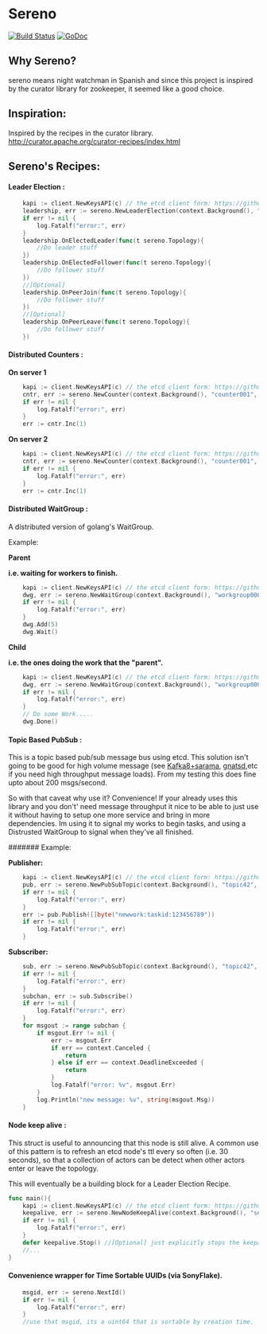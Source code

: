 # Sereno

[![Build Status](https://travis-ci.org/lytics/sereno.svg?branch=master)](https://travis-ci.org/lytics/sereno)
[![GoDoc](https://godoc.org/github.com/lytics/sereno?status.svg)](https://godoc.org/github.com/lytics/sereno)

## Why Sereno?

sereno means night watchman in Spanish and since this project is inspired by the curator library for zookeeper, it seemed like a good choice. 

## Inspiration:

Inspired by the recipes in the curator library.  http://curator.apache.org/curator-recipes/index.html


## Sereno's Recipes:

#### Leader Election :

```go
	kapi := client.NewKeysAPI(c) // the etcd client form: https://github.com/coreos/etcd/tree/master/client
	leadership, err := sereno.NewLeaderElection(context.Background(), "leader-topology1", kapi)
	if err != nil {
		log.Fatalf("error:", err)
	}
	leadership.OnElectedLeader(func(t sereno.Topology){
		//Do leader stuff
	})
	leadership.OnElectedFollower(func(t sereno.Topology){
		//Do follower stuff
	})
	//[Optional]
	leadership.OnPeerJoin(func(t sereno.Topology){
		//Do follower stuff
	})
	//[Optional]
	leadership.OnPeerLeave(func(t sereno.Topology){
		//Do follower stuff
	})
```

#### Distributed Counters :

**On server 1**
```go
	kapi := client.NewKeysAPI(c) // the etcd client form: https://github.com/coreos/etcd/tree/master/client
	cntr, err := sereno.NewCounter(context.Background(), "counter001", kapi)
	if err != nil {
		log.Fatalf("error:", err)
	}
	err := cntr.Inc(1)
```

**On server 2**
```go
	kapi := client.NewKeysAPI(c) // the etcd client form: https://github.com/coreos/etcd/tree/master/client
	cntr, err := sereno.NewCounter(context.Background(), "counter001", kapi)
	if err != nil {
		log.Fatalf("error:", err)
	}
	err := cntr.Inc(1)
```

#### Distributed WaitGroup :

A distributed version of golang's WaitGroup.  

Example:

**Parent**

**i.e. waiting for workers to finish.**
```go
	kapi := client.NewKeysAPI(c) // the etcd client form: https://github.com/coreos/etcd/tree/master/client
	dwg, err := sereno.NewWaitGroup(context.Background(), "workgroup0001", kapi)
	if err != nil {
		log.Fatalf("error:", err)
	}
	dwg.Add(5)
	dwg.Wait()
```

**Child**

**i.e. the ones doing the work that the "parent".**
```go
	kapi := client.NewKeysAPI(c) // the etcd client form: https://github.com/coreos/etcd/tree/master/client
	dwg, err := sereno.NewWaitGroup(context.Background(), "workgroup0001", kapi)
	if err != nil {
		log.Fatalf("error:", err)
	}
	// Do some Work.....
	dwg.Done()
```

#### Topic Based PubSub :

This is a topic based pub/sub message bus using etcd.  This solution isn't going to be good for high volume message (see [Kafka8+sarama](https://github.com/Shopify/sarama), [gnatsd](https://github.com/nats-io/gnatsd),etc if you need high throughput message loads).  From my testing this does fine upto about 200 msgs/second.  

So with that caveat why use it? Convenience!   If your already uses this library and you don't' need message throughput it nice to be able to just use it without having to setup one more service and bring in more dependencies.  Im using it to signal my works to begin tasks, and using a Distrusted WaitGroup to signal when they've all finished. 

####### Example:

**Publisher:**

```go
	kapi := client.NewKeysAPI(c) // the etcd client form: https://github.com/coreos/etcd/tree/master/client
	pub, err := sereno.NewPubSubTopic(context.Background(), "topic42", kapi)
	if err != nil {
		log.Fatalf("error:", err)
	}
	err := pub.Publish([]byte("newwork:taskid:123456789"))
	if err != nil {
		log.Fatalf("error:", err)
	}

```

**Subscriber:**

```go
    sub, err := sereno.NewPubSubTopic(context.Background(), "topic42", kapi)
	if err != nil {
		log.Fatalf("error:", err)
	}
	subchan, err := sub.Subscribe()
	if err != nil {
		log.Fatalf("error:", err)
	}
	for msgout := range subchan {
		if msgout.Err != nil {
			err := msgout.Err
			if err == context.Canceled {
				return
			} else if err == context.DeadlineExceeded {
				return
			}
			log.Fatalf("error: %v", msgout.Err)
		}
		log.Println("new message: %v", string(msgout.Msg))
	}
```


#### Node keep alive :

This struct is useful to announcing that this node is still alive.  A common use of this pattern is to refresh an etcd node's ttl every so often (i.e. 30 seconds), so that a collection of actors can be detect when other actors enter or leave the topology.    

This will eventually be a building block for a Leader Election Recipe. 

```go
func main(){
	kapi := client.NewKeysAPI(c) // the etcd client form: https://github.com/coreos/etcd/tree/master/client
	keepalive, err := sereno.NewNodeKeepAlive(context.Background(), "service/api/node0001", 30*time.Second, kapi)
	if err != nil {
		log.Fatalf("error:", err)
	}
	defer keepalive.Stop() //[Optional] just explicitly stops the keepalive, not really needed if your going to exit though...   
	//... 
}
```

#### Convenience wrapper for Time Sortable UUIDs (via SonyFlake).  

```go
	msgid, err := sereno.NextId()
	if err != nil {
		log.Fatalf("error:", err)
	}
	//use that msgid, its a uint64 that is sortable by creation time.  see [SonyFlake](https://github.com/sony/sonyflake)
```
